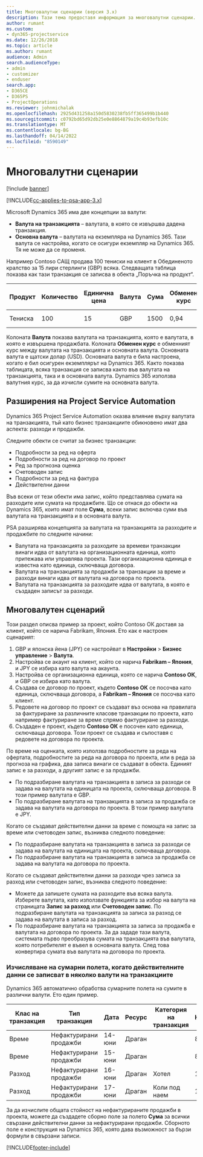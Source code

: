 ```yaml
---
title: Многовалутни сценарии (версия 3.x)
description: Тази тема предоставя информация за многовалутни сценарии.
author: rumant
ms.custom:
- dyn365-projectservice
ms.date: 12/26/2018
ms.topic: article
ms.author: rumant
audience: Admin
search.audienceType:
- admin
- customizer
- enduser
search.app:
- D365CE
- D365PS
- ProjectOperations
ms.reviewer: johnmichalak
ms.openlocfilehash: 2925d431258a150d5830238fb5ff365499b1b440
ms.sourcegitcommit: c0792bd65d92db25e0e8864879a19c4b93efb10c
ms.translationtype: MT
ms.contentlocale: bg-BG
ms.lasthandoff: 04/14/2022
ms.locfileid: "8590149"
---
```

# <a name="multiple-currency-scenarios"></a>Многовалутни сценарии

[!include [banner](../includes/psa-now-project-operations.md)]

[!INCLUDE[cc-applies-to-psa-app-3.x](../includes/cc-applies-to-psa-app-3x.md)]

Microsoft Dynamics 365 има две концепции за валути:

- **Валута на транзакцията** – валутата, в която се извършва дадена транзакция. 
- **Основна валута** – валутата на екземпляра на Dynamics 365. Тази валута се настройва, когато се осигури екземпляр на Dynamics 365. Тя не може да се променя.

Например Contoso САЩ продава 100 тениски на клиент в Обединеното кралство за 15 лири стерлинги (GBP) всяка. Следващата таблица показва как тази транзакция се записва в обекта „Поръчка на продукт“.

| Продукт | Количество | Единична цена | Валута | Сума | Обменен курс | Единична цена (основна)| Сума (основна)|
|---------|----------|----------------|----------|--------|---------------|----------------------|--------------|
| Тениска | 100      | 15             | GBP      | 1500   | 0,94          | 17,25 щ.д.               | 1725 щ.д.       |

Колоната **Валута** показва валутата на транзакцията, която е валутата, в която е извършена продажбата. Колоната **Обменен курс** е обменният курс между валутата на транзакцията и основната валута. Основната валута е щатски долар (USD). Основната валута е била настроена, когато е бил осигурен екземплярът на Dynamics 365.
Както показва таблицата, всяка транзакция се записва както във валутата на транзакцията, така и в основната валута. Dynamics 365 използва валутния курс, за да изчисли сумите на основната валута.

## <a name="project-service-automation-extensions"></a>Разширения на Project Service Automation

Dynamics 365 Project Service Automation оказва влияние върху валутата на транзакцията, тъй като бизнес транзакциите обикновено имат два аспекта: разходи и продажби.

Следните обекти се считат за бизнес транзакции:

- Подробности за ред на оферта
- Подробности за ред на договор по проект
- Ред за прогнозна оценка
- Счетоводен запис
- Подробности за ред на фактура
- Действителни данни

Във всеки от тези обекти има запис, който представлява сумата на разходите или сумата на продажбите. Що се отнася до обекти на Dynamics 365, които имат поле **Сума**, всеки запис включва суми във валутата на транзакцията и в основната валута. 

PSA разширява концепцията за валутата на транзакцията за разходите и продажбите по следните начини:

- Валутата на транзакцията за разходите за времеви транзакции винаги идва от валутата на организационната единица, която притежава или управлява проекта. Тази организационна единица е известна като единица, сключваща договора.
- Валутата на транзакцията за продажби за транзакции за време и разходи винаги идва от валутата на договора по проекта.
- Валутата на транзакцията за разходите идва от валутата, в която е създаден записът за разходи.

## <a name="multiple-currency-scenario"></a>Многовалутен сценарий

Този раздел описва пример за проект, който Contoso ОК доставя за клиент, който се нарича Fabrikam, Япония. Ето как е настроен сценарият:

1. GBP и японска йена (JPY) се настройват в **Настройки** \> **Бизнес управление** \> **Валута**. 
2. Настройва се акаунт на клиент, който се нарича **Fabrikam – Япония**, и JPY се избира като валута на акаунта.
3. Настройва се организационна единица, която се нарича **Contoso ОК**, и GBP се избира като валута.
4. Създава се договор по проект, където **Contoso ОК** се посочва като единица, сключваща договора, а **Fabrikam – Япония** се посочва като клиент.
5. Редовете на договор по проект се създават въз основа на правилата за фактуриране за различните класове транзакции по проекта, като например фактуриране за време спрямо фактуриране за разходи.
6. Създаден е проект, където **Contoso ОК** е посочен като единица, сключваща договора. Този проект се създава и съпоставя с редовете на договора по проекта.


По време на оценката, която използва подробностите за реда на офертата, подробностите за реда на договора по проекта, или в реда за прогноза на графика, два записа винаги се създават в обекта. Единият запис е за разходи, а другият запис е за продажби.

- По подразбиране валутата на транзакцията в записа за разходи се задава на валутата на единицата на проекта, сключваща договора. В този пример валутата е GBP.
- По подразбиране валутата на транзакцията в записа за продажба се задава на валутата на договора по проекта. В този пример валутата е JPY.

Когато се създават действителни данни за време с помощта на запис за време или счетоводен запис, възниква следното поведение:

- По подразбиране валутата на транзакцията в записа за разходи се задава на валутата на единицата на проекта, сключваща договора.
- По подразбиране валутата на транзакцията в записа за продажба се задава на валутата на договора по проекта.

Когато се създават действителни данни за разходи чрез записа за разход или счетоводен запис, възниква следното поведение:

- Можете да запишете сумата на разходите във всяка валута. Изберете валутата, като използвате функцията за избор на валута на страницата **Запис за разход** или **Счетоводен запис**. По подразбиране валутата на транзакцията за записа за разход се задава на валутата в записа за разход. 
- По подразбиране валутата на транзакцията за записа за продажба е валутата на договора по проекта. За да зададе тази валута, системата първо преобразува сумата на транзакцията във валутата, която потребителят е въвел в основната валута. След това конвертира сумата във валутата на договора по проекта. 

### <a name="computing-roll-ups-when-project-actuals-are-recorded-in-multiple-transaction-currencies"></a>Изчисляване на сумарни полета, когато действителните данни се записват в няколко валути на транзакциите

Dynamics 365 автоматично обработва сумарните полета на сумите в различни валути. Ето един пример.

| Клас на транзакция | Тип транзакция| Дата   | Ресурс | Категория на транзакция | Количество | Единична цена | Сума      | Обменен курс | Сума в основна |
|-------------------|------------------|--------|----------|----------------------|----------|--------------|-------------|---------------|----------------|
| Време              | Нефактурирани продажби   | 14-юни | Драган  |                      | 8 часа    | 20 000 JPY    | 160 000 JPY | 123           | 1300,81 USD    |
| Време              | Нефактурирани продажби   | 15-юни | Драган  |                      | 8 часа    | 20 000 JPY    | 160 000 JPY | 123           | 1300,81 USD    |
| Разход           | Нефактурирани продажби   | 16-юни | Драган  | Хотел                | 1 ед.     | 250 EUR      | 250 EUR     | 0.94          | 265,95 USD     |
| Разход           | Нефактурирани продажби   | 17-юни | Драган  | Коли под наем           | 1 ед.     | 150 EUR      | 150 EUR     | 0,94          | 159,57 USD     |

За да изчислите общата стойност на нефактурираните продажби в проекта, можете да създадете сборно поле за полето **Сума** за всички свързани действителни данни за нефактурирани продажби. Сборното поле е конструкция на Dynamics 365, която дава възможност за бързи формули в свързани записи.


[!INCLUDE[footer-include](../includes/footer-banner.md)]
